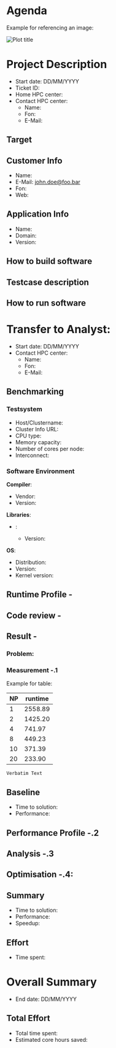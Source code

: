 <!-----------------------------------------------------------------------------
This document should be written based on the Github flavored markdown specs:
https://github.github.com/gfm/
It can be converted to html or pdf with pandoc:
pandoc -s -o logbook.html  -f gfm -t html logbook.md
pandoc test.txt -o test.pdf
or with the kramdown converter:
kramdown --template document  -i GFM  -o html logbook.md

Optional: Document how much time was spent. A simple python command line tool
for time tracking is [Watson](http://tailordev.github.io/Watson/).
------------------------------------------------------------------------------>

<!-----------------------------------------------------------------------------
The Agenda section is a scratchpad area for planning and Todo list
------------------------------------------------------------------------------>
# Agenda

Example for referencing an image:

![Plot title](figures/example.png "ALT Text")

<!-----------------------------------------------------------------------------
START BLOCK PREAMBLE -  Global information required in all steps: Add all
information required to build and benchmark the application. Should be extended
and maintained during the project.
------------------------------------------------------------------------------>
# Project Description

* Start date: DD/MM/YYYY
* Ticket ID:
* Home HPC center:
* Contact HPC center:
   * Name:
   * Fon:
   * E-Mail:

<!-----------------------------------------------------------------------------
Formulate a clear and specific performance target
------------------------------------------------------------------------------>
## Target


## Customer Info

* Name: <CUSTOMERNAME>
* E-Mail: john.doe@foo.bar
* Fon: <PHONENUMBER>
* Web: <URL>

## Application Info

* Name: <APPLICATIONNAME>
* Domain: <APPLICATIONDOMAIN>
* Version: <VERSION>

<!-----------------------------------------------------------------------------
All steps required to build the software including dependencies
------------------------------------------------------------------------------>
## How to build software

<!-----------------------------------------------------------------------------
Describe in detail how to configure and setup the testcases(es)
------------------------------------------------------------------------------>
## Testcase description

<!-----------------------------------------------------------------------------
All steps required to run the testcase and control affinity for application
------------------------------------------------------------------------------>
## How to run software


<!-----------------------------------------------------------------------------
END BLOCK PREAMBLE
------------------------------------------------------------------------------>

<!-----------------------------------------------------------------------------
START BLOCK ANALYST - This block is required for any new analyst taking over
the project
------------------------------------------------------------------------------>
# Transfer to Analyst: <NAME-TAG>

* Start date: DD/MM/YYYY
* Contact HPC center:
   * Name:
   * Fon:
   * E-Mail:

<!-----------------------------------------------------------------------------
###############################################################################
START BLOCK BENCHMARKING - Run helper script machine-state.sh and store results
in directory session-<ID> named <hostname>.txt. Document everything that you
consider to be relevant for performance.
###############################################################################
------------------------------------------------------------------------------>
## Benchmarking <NAME-TAG>

### Testsystem

* Host/Clustername:
* Cluster Info URL:
* CPU type:
* Memory capacity:
* Number of cores per node:
* Interconnect:

### Software Environment

**Compiler**:
* Vendor:
* Version:

**Libraries**:
* <LIBRARYNAME>:
   * Version:

**OS**:
* Distribution:
* Version:
* Kernel version:

<!-----------------------------------------------------------------------------
Create a runtime profile. Which tool was used? How was the profile created.
Describe and discuss the runtime profile.
------------------------------------------------------------------------------>
## Runtime Profile <NAME-TAG>-<ID>

<!-----------------------------------------------------------------------------
Perform a static code review.
------------------------------------------------------------------------------>
## Code review <NAME-TAG>-<ID>

<!-----------------------------------------------------------------------------
Application benchmarking runs. What experiment was done? Add results or
reference plots in directory session-<NAME-TAG>-<ID>. Number all sections
consecutivley such that every section has a unique ID.
------------------------------------------------------------------------------>
## Result <NAME-TAG>-<ID>

### Problem: <DESCRIPTION>


### Measurement <NAME-TAG>-<ID>.1

Example for table:

| NP | runtime |
|----|---------|
| 1  | 2558.89 |
| 2  | 1425.20 |
| 4  | 741.97  |
| 8  | 449.23  |
| 10 | 371.39  |
| 20 | 233.90  |

```
Verbatim Text
```

<!-----------------------------------------------------------------------------
Document the initial performance which serves as baseline for further progress
and is used to compute the achieved speedup. Document exactly how the baseline
was created.
------------------------------------------------------------------------------>
## Baseline

* Time to solution:
* Performance:


<!-----------------------------------------------------------------------------
Explain which tool was used and how the measurements were done. Store and
reference the results. If applicable discuss and explain profiles.
------------------------------------------------------------------------------>
## Performance Profile <NAME-TAG>-<ID>.2

<!-----------------------------------------------------------------------------
Analysis and insights extracted from benchmarking results. Planning of more
benchmarks.
------------------------------------------------------------------------------>
## Analysis <NAME-TAG>-<ID>.3


<!-----------------------------------------------------------------------------
Document all changes with  filepath:linenumber and explanation what was changed
and why. Create patch if applicable and store patch in referenced file.
------------------------------------------------------------------------------>
## Optimisation <NAME-TAG>-<ID>.4: <DESCRIPTION>


<!-----------------------------------------------------------------------------
###############################################################################
END BLOCK BENCHMARKING
###############################################################################
------------------------------------------------------------------------------>

<!-----------------------------------------------------------------------------
Wrap up the final result and discuss the speedup.
Optional: Document how much time was spent. A simple python command line tool
for time tracking is [Watson](http://tailordev.github.io/Watson/).
------------------------------------------------------------------------------>
## Summary

* Time to solution:
* Performance:
* Speedup:

## Effort

* Time spent:

<!-----------------------------------------------------------------------------
END BLOCK ANALYST
------------------------------------------------------------------------------>

<!-----------------------------------------------------------------------------
START BLOCK SUMMARY - This block is only required if multiple analysts worked
on the project.
------------------------------------------------------------------------------>
# Overall Summary

* End date: DD/MM/YYYY

## Total Effort

* Total time spent:
* Estimated core hours saved:

<!-----------------------------------------------------------------------------
END BLOCK SUMMARY
------------------------------------------------------------------------------>
